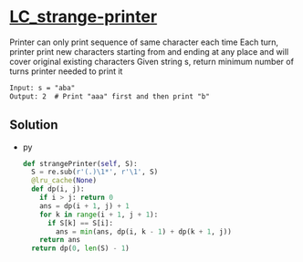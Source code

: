 # [LC_strange-printer](https://leetcode.com/problems/strange-printer)

Printer can only print sequence of same character each time
Each turn, printer print new characters starting from and ending at any place and will cover original existing characters
Given string s, return minimum number of turns printer needed to print it

```txt
Input: s = "aba"
Output: 2  # Print "aaa" first and then print "b"
```

## Solution

* py

  ```py
  def strangePrinter(self, S):
    S = re.sub(r'(.)\1*', r'\1', S)
    @lru_cache(None)
    def dp(i, j):
      if i > j: return 0
      ans = dp(i + 1, j) + 1
      for k in range(i + 1, j + 1):
        if S[k] == S[i]:
          ans = min(ans, dp(i, k - 1) + dp(k + 1, j))
      return ans
    return dp(0, len(S) - 1)
  ```
